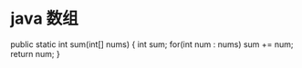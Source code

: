 # java 数组

public static int sum(int[] nums) {
    int sum;
    for(int num : nums)
        sum += num;
    return num;
}





















